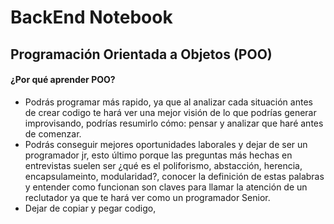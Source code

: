 # BackEnd Notebook

## Programación Orientada a Objetos (POO)

#### ¿Por qué aprender POO?

* Podrás  programar más rapido, ya que al analizar cada situación antes de crear codigo te hará ver una mejor visión de lo que podrías generar improvisando, podrías resumirlo cómo: pensar y analizar que haré antes de comenzar.
* Podrás conseguir mejores oportunidades laborales y dejar de ser un programador jr, esto último porque las preguntas más hechas en entrevistas suelen ser ¿qué es el poliforismo, abstacción, herencia, encapsulameinto, modularidad?, conocer la definición de estas palabras y entender como funcionan son claves para llamar la atención de un reclutador ya que te hará ver como un programador Senior.
* Dejar de copiar y pegar codigo,
